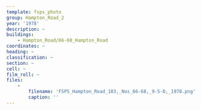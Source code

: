 ```yaml
---
template: fsps_photo
group: Hampton_Road_2
year: '1978'
description: ~
buildings:
    - Hampton_Road/66-68_Hampton_Road
coordinates: ~
heading: ~
classification: ~
section: ~
cell: ~
film_roll: ~
files:
    -
        filename: 'FSPS_Hampton_Road_103,_Nos_66-68,_9-5-D,_1978.png'
        caption: ''
---
```

